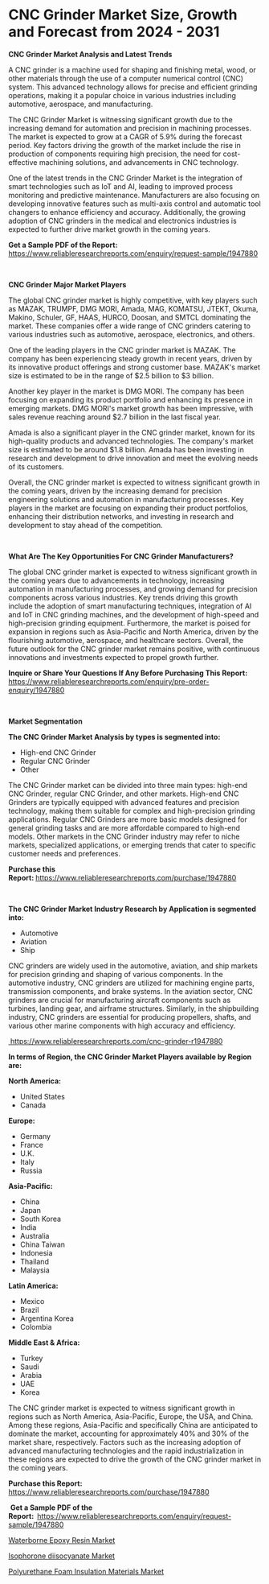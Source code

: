 <p><h1>CNC Grinder Market Size, Growth and Forecast from 2024 - 2031</h1></p><p><strong>CNC Grinder Market Analysis and Latest Trends</strong></p>
<p><p>A CNC grinder is a machine used for shaping and finishing metal, wood, or other materials through the use of a computer numerical control (CNC) system. This advanced technology allows for precise and efficient grinding operations, making it a popular choice in various industries including automotive, aerospace, and manufacturing.</p><p>The CNC Grinder Market is witnessing significant growth due to the increasing demand for automation and precision in machining processes. The market is expected to grow at a CAGR of 5.9% during the forecast period. Key factors driving the growth of the market include the rise in production of components requiring high precision, the need for cost-effective machining solutions, and advancements in CNC technology.</p><p>One of the latest trends in the CNC Grinder Market is the integration of smart technologies such as IoT and AI, leading to improved process monitoring and predictive maintenance. Manufacturers are also focusing on developing innovative features such as multi-axis control and automatic tool changers to enhance efficiency and accuracy. Additionally, the growing adoption of CNC grinders in the medical and electronics industries is expected to further drive market growth in the coming years.</p></p>
<p><strong>Get a Sample PDF of the Report:&nbsp;</strong> <a href="https://www.reliableresearchreports.com/enquiry/request-sample/1947880">https://www.reliableresearchreports.com/enquiry/request-sample/1947880</a></p>
<p>&nbsp;</p>
<p><strong>CNC Grinder Major Market Players</strong></p>
<p><p>The global CNC grinder market is highly competitive, with key players such as MAZAK, TRUMPF, DMG MORI, Amada, MAG, KOMATSU, JTEKT, Okuma, Makino, Schuler, GF, HAAS, HURCO, Doosan, and SMTCL dominating the market. These companies offer a wide range of CNC grinders catering to various industries such as automotive, aerospace, electronics, and others.</p><p>One of the leading players in the CNC grinder market is MAZAK. The company has been experiencing steady growth in recent years, driven by its innovative product offerings and strong customer base. MAZAK's market size is estimated to be in the range of $2.5 billion to $3 billion.</p><p>Another key player in the market is DMG MORI. The company has been focusing on expanding its product portfolio and enhancing its presence in emerging markets. DMG MORI's market growth has been impressive, with sales revenue reaching around $2.7 billion in the last fiscal year.</p><p>Amada is also a significant player in the CNC grinder market, known for its high-quality products and advanced technologies. The company's market size is estimated to be around $1.8 billion. Amada has been investing in research and development to drive innovation and meet the evolving needs of its customers.</p><p>Overall, the CNC grinder market is expected to witness significant growth in the coming years, driven by the increasing demand for precision engineering solutions and automation in manufacturing processes. Key players in the market are focusing on expanding their product portfolios, enhancing their distribution networks, and investing in research and development to stay ahead of the competition.</p></p>
<p>&nbsp;</p>
<p><strong>What Are The Key Opportunities For CNC Grinder Manufacturers?</strong></p>
<p><p>The global CNC grinder market is expected to witness significant growth in the coming years due to advancements in technology, increasing automation in manufacturing processes, and growing demand for precision components across various industries. Key trends driving this growth include the adoption of smart manufacturing techniques, integration of AI and IoT in CNC grinding machines, and the development of high-speed and high-precision grinding equipment. Furthermore, the market is poised for expansion in regions such as Asia-Pacific and North America, driven by the flourishing automotive, aerospace, and healthcare sectors. Overall, the future outlook for the CNC grinder market remains positive, with continuous innovations and investments expected to propel growth further.</p></p>
<p><strong>Inquire or Share Your Questions If Any Before Purchasing This Report:</strong> <a href="https://www.reliableresearchreports.com/enquiry/pre-order-enquiry/1947880">https://www.reliableresearchreports.com/enquiry/pre-order-enquiry/1947880</a></p>
<p>&nbsp;</p>
<p><strong>Market Segmentation</strong></p>
<p><strong>The CNC Grinder Market Analysis by types is segmented into:</strong></p>
<p><ul><li>High-end CNC Grinder</li><li>Regular CNC Grinder</li><li>Other</li></ul></p>
<p><p>The CNC Grinder market can be divided into three main types: high-end CNC Grinder, regular CNC Grinder, and other markets. High-end CNC Grinders are typically equipped with advanced features and precision technology, making them suitable for complex and high-precision grinding applications. Regular CNC Grinders are more basic models designed for general grinding tasks and are more affordable compared to high-end models. Other markets in the CNC Grinder industry may refer to niche markets, specialized applications, or emerging trends that cater to specific customer needs and preferences.</p></p>
<p><strong>Purchase this Report:&nbsp;</strong><a href="https://www.reliableresearchreports.com/purchase/1947880">https://www.reliableresearchreports.com/purchase/1947880</a></p>
<p>&nbsp;</p>
<p><strong>The CNC Grinder Market Industry Research by Application is segmented into:</strong></p>
<p><ul><li>Automotive</li><li>Aviation</li><li>Ship</li></ul></p>
<p><p>CNC grinders are widely used in the automotive, aviation, and ship markets for precision grinding and shaping of various components. In the automotive industry, CNC grinders are utilized for machining engine parts, transmission components, and brake systems. In the aviation sector, CNC grinders are crucial for manufacturing aircraft components such as turbines, landing gear, and airframe structures. Similarly, in the shipbuilding industry, CNC grinders are essential for producing propellers, shafts, and various other marine components with high accuracy and efficiency.</p></p>
<p><a href="https://www.reliableresearchreports.com/cnc-grinder-r1947880">&nbsp;https://www.reliableresearchreports.com/cnc-grinder-r1947880</a></p>
<p><strong>In terms of Region, the CNC Grinder Market Players available by Region are:</strong></p>
<p>
    <p> <strong> North America: </strong>
        <ul>
            <li>United States</li>
            <li>Canada</li>
        </ul>
        </p> 
    <p> <strong> Europe: </strong>
        <ul>
            <li>Germany</li>
            <li>France</li>
            <li>U.K.</li>
            <li>Italy</li>
            <li>Russia</li>
        </ul>
        </p> 
    <p> <strong> Asia-Pacific: </strong>
        <ul>
            <li>China</li>
            <li>Japan</li>
            <li>South Korea</li>
            <li>India</li>
            <li>Australia</li>
            <li>China Taiwan</li>
            <li>Indonesia</li>
            <li>Thailand</li>
            <li>Malaysia</li>
        </ul>
        </p> 
    <p> <strong> Latin America: </strong>
        <ul>
            <li>Mexico</li>
            <li>Brazil</li>
            <li>Argentina Korea</li>
            <li>Colombia</li>
        </ul>
        </p> 
    <p> <strong> Middle East & Africa: </strong>
        <ul>
            <li>Turkey</li>
            <li>Saudi</li>
            <li>Arabia</li>
            <li>UAE</li>
            <li>Korea</li>
        </ul>
    </p>
    </p>
<p><p>The CNC grinder market is expected to witness significant growth in regions such as North America, Asia-Pacific, Europe, the USA, and China. Among these regions, Asia-Pacific and specifically China are anticipated to dominate the market, accounting for approximately 40% and 30% of the market share, respectively. Factors such as the increasing adoption of advanced manufacturing technologies and the rapid industrialization in these regions are expected to drive the growth of the CNC grinder market in the coming years.</p></p>
<p><strong>Purchase this Report: </strong><a href="https://www.reliableresearchreports.com/purchase/1947880">https://www.reliableresearchreports.com/purchase/1947880</a></p>
<p>&nbsp;<strong>Get a Sample PDF of the Report:&nbsp;&nbsp;</strong><a href="https://www.reliableresearchreports.com/enquiry/request-sample/1947880">https://www.reliableresearchreports.com/enquiry/request-sample/1947880</a></p>
<p><strong></strong></p>
<p><p><a href="https://www.linkedin.com/pulse/waterborne-epoxy-resin-market-size-share-amp-trends-analysis-report-tosoe?trackingId=RNDUAJRYsxJhxpinZ4gAtA%3D%3D">Waterborne Epoxy Resin Market</a></p><p><a href="https://www.linkedin.com/pulse/global-isophorone-diisocyanate-market-size-trends-insights-projections-tgfce?trackingId=JKoHCbvSZkcjdtqzrIXTig%3D%3D">Isophorone diisocyanate Market</a></p><p><a href="https://www.linkedin.com/pulse/polyurethane-foam-insulation-materials-market-size-growing-forecasted-jmuoe?trackingId=YF%2FfmneA%2B0k%2BIbTp8aKSYg%3D%3D">Polyurethane Foam Insulation Materials Market</a></p></p>